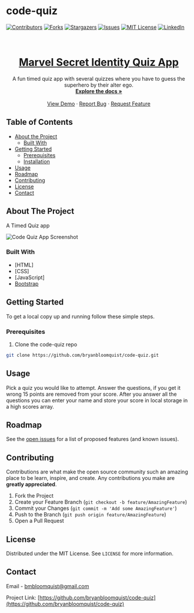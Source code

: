 # code-quiz

<!-- README Template from  https://github.com/othneildrew/Best-README-Template -->

<!-- PROJECT SHIELDS -->
<!--
*** I'm using markdown "reference style" links for readability.
*** Reference links are enclosed in brackets [ ] instead of parentheses ( ).
*** See the bottom of this document for the declaration of the reference variables
*** for contributors-url, forks-url, etc. This is an optional, concise syntax you may use.
*** https://www.markdownguide.org/basic-syntax/#reference-style-links
-->

[![Contributors][contributors-shield]][contributors-url]
[![Forks][forks-shield]][forks-url]
[![Stargazers][stars-shield]][stars-url]
[![Issues][issues-shield]][issues-url]
[![MIT License][license-shield]][license-url]
[![LinkedIn][linkedin-shield]][linkedin-url]

<!-- PROJECT LOGO -->

<br />
<p align="center">
  <a href="https://github.com/bryanbloomquist/code-quiz">
	<h1 align="center">Marvel Secret Identity Quiz App</h1>
  </a>
	<p align="center">
  A fun timed quiz app with several quizzes where you have to guess the superhero by their alter ego.
  <br />
	<a href="https://github.com/bryanbloomquist/code-quiz"><strong>Explore the docs »</strong></a>
	<br />
	<br />
	<a href="https://bryanbloomquist.github.io/code-quiz">View Demo</a>
	·
	<a href="https://github.com/bryanbloomquist/code-quiz/issues">Report Bug</a>
	·
	<a href="https://github.com/bryanbloomquist/code-quiz/issues">Request Feature</a>
  </p>
</p>

<!-- TABLE OF CONTENTS -->

## Table of Contents

* [About the Project](#about-the-project)
  * [Built With](#built-with)
* [Getting Started](#getting-started)
  * [Prerequisites](#prerequisites)
  * [Installation](#installation)
* [Usage](#usage)
* [Roadmap](#roadmap)
* [Contributing](#contributing)
* [License](#license)
* [Contact](#contact)
<!-- * [Acknowledgements](#acknowledgements) -->

<!-- ABOUT THE PROJECT -->

## About The Project

A Timed Quiz app

![Code Quiz App Screenshot](https://bryanbloomquist.github.io/code-quiz/assets/images/code-quiz.PNG)

### Built With

* [HTML]
* [CSS]
* [JavaScript]
* [Bootstrap](https://getbootstrap.com)

<!-- GETTING STARTED -->

## Getting Started

To get a local copy up and running follow these simple steps.

### Prerequisites

1. Clone the code-quiz repo
```sh
git clone https://github.com/bryanbloomquist/code-quiz.git
```

<!-- USAGE EXAMPLES -->


## Usage

Pick a quiz you would like to attempt.  Answer the questions, if you get it wrong 15 points are removed from your score.  After you answer all the questions you can enter your name and store your score in local storage in a high scores array.

<!-- ROADMAP -->

## Roadmap

See the [open issues](https://github.com/bryanbloomquist/code-quiz/issues) for a list of proposed features (and known issues).

<!-- CONTRIBUTING -->

## Contributing

Contributions are what make the open source community such an amazing place to be learn, inspire, and create. Any contributions you make are **greatly appreciated**.

1. Fork the Project
2. Create your Feature Branch (`git checkout -b feature/AmazingFeature`)
3. Commit your Changes (`git commit -m 'Add some AmazingFeature'`)
4. Push to the Branch (`git push origin feature/AmazingFeature`)
5. Open a Pull Request

<!-- LICENSE -->

## License

Distributed under the MIT License. See `LICENSE` for more information.

<!-- CONTACT -->
## Contact

Email - [bmbloomquist@gmail.com](mailto:bmbloomquist@gmail.com)

Project Link: [https://github.com/bryanbloomquist/code-quiz](https://github.com/bryanbloomquist/code-quiz)

<!-- ACKNOWLEDGEMENTS -->

<!-- ## Acknowledgements

* []()
* []()
* []() -->

<!-- MARKDOWN LINKS & IMAGES -->

<!-- https://www.markdownguide.org/basic-syntax/#reference-style-links -->
[contributors-shield]: https://img.shields.io/github/contributors/bryanbloomquist/code-quiz.svg?style=flat-square
[contributors-url]: https://github.com/bryanbloomquist/code-quiz/graphs/contributors
[forks-shield]: https://img.shields.io/github/forks/bryanbloomquist/code-quiz.svg?style=flat-square
[forks-url]: https://github.com/bryanbloomquist/code-quiz/network/members
[stars-shield]: https://img.shields.io/github/stars/bryanbloomquist/code-quiz.svg?style=flat-square
[stars-url]: https://github.com/bryanbloomquist/code-quiz/stargazers
[issues-shield]: https://img.shields.io/github/issues/bryanbloomquist/code-quiz.svg?style=flat-square
[issues-url]: https://github.com/bryanbloomquist/code-quiz/issues
[license-shield]: https://img.shields.io/github/license/bryanbloomquist/code-quiz.svg?style=flat-square
[license-url]: https://github.com/bryanbloomquist/code-quiz/blob/master/LICENSE.txt
[linkedin-shield]: https://img.shields.io/badge/-LinkedIn-black.svg?style=flat-square&logo=linkedin&colorB=555
[linkedin-url]: https://www.linkedin.com/in/bryan-bloomquist-b1374416b/
[product-screenshot]: images/screenshot.png